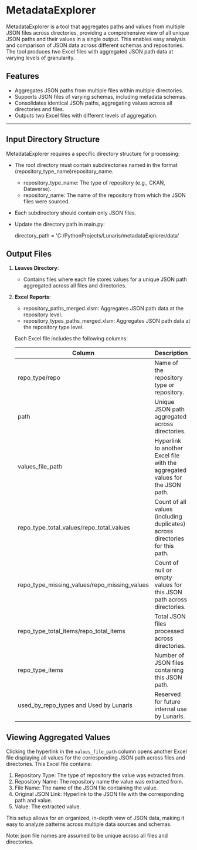 # MetadataExplorer

MetadataExplorer is a tool that aggregates paths and values from multiple JSON files across directories, providing a comprehensive view of all unique JSON paths and their values in a single output. This enables easy analysis and comparison of JSON data across different schemas and repositories. The tool produces two Excel files with aggregated JSON path data at varying levels of granularity.

## Features
- Aggregates JSON paths from multiple files within multiple directories.
- Supports JSON files of varying schemas, including metadata schemas.
- Consolidates identical JSON paths, aggregating values across all directories and files.
- Outputs two Excel files with different levels of aggregation.

---

## Input Directory Structure
MetadataExplorer requires a specific directory structure for processing:
- The root directory must contain subdirectories named in the format (repository_type_name)repository_name.
    - repository_type_name: The type of repository (e.g., CKAN, Dataverse).
    - repository_name: The name of the repository from which the JSON files were sourced.
- Each subdirectory should contain only JSON files.
- Update the directory path in main.py:
  
  directory_path = 'C:/PythonProjects/Lunaris/metadataExplorer/data'

## Output Files
1. **Leaves Directory**:
   - Contains files where each file stores values for a unique JSON path aggregated across all files and directories.

2. **Excel Reports**:
   - repository_paths_merged.xlsm: Aggregates JSON path data at the repository level.
   - repository_types_paths_merged.xlsm: Aggregates JSON path data at the repository type level.
   
   Each Excel file includes the following columns:

     | Column                            | Description |
     |-----------------------------------| ----------- |
     | repo_type/repo                    | Name of the repository type or repository. |
     | path                              | Unique JSON path aggregated across directories. |
     | values_file_path                  | Hyperlink to another Excel file with the aggregated values for the JSON path. |
     | repo_type_total_values/repo_total_values | Count of all values (including duplicates) across directories for this path. |
     | repo_type_missing_values/repo_missing_values | Count of null or empty values for this JSON path across directories. |
     | repo_type_total_items/repo_total_items | Total JSON files processed across directories. |
     | repo_type_items                   | Number of JSON files containing this JSON path. |
     | used_by_repo_types and Used by Lunaris | Reserved for future internal use by Lunaris. |

## Viewing Aggregated Values
Clicking the hyperlink in the `values_file_path` column opens another Excel file displaying all values for the corresponding JSON path across files and directories. This Excel file contains:
1. Repository Type: The type of repository the value was extracted from.
2. Repository Name: The repository name the value was extracted from.
3. File Name: The name of the JSON file containing the value.
4. Original JSON Link: Hyperlink to the JSON file with the corresponding path and value.
5. Value: The extracted value.

This setup allows for an organized, in-depth view of JSON data, making it easy to analyze patterns across multiple data sources and schemas.

Note: json file names are assumed to be unique across all files and directories.
